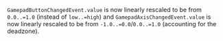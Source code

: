 `GamepadButtonChangedEvent.value` is now linearly rescaled to be from `0.0..=1.0` (instead of `low..=high`) and `GamepadAxisChangedEvent.value` is now linearly rescaled to be from `-1.0..=0.0`/`0.0..=1.0` (accounting for the deadzone).
